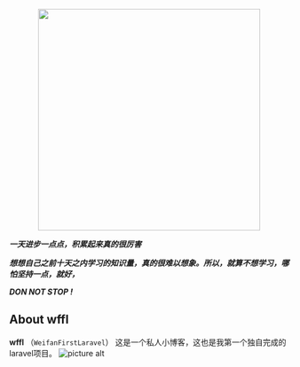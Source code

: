 <p align="center"><img src="https://res.cloudinary.com/dtfbvvkyp/image/upload/v1566331377/laravel-logolockup-cmyk-red.svg" width="400"></p>

***一天进步一点点，积累起来真的很厉害***

***想想自己之前十天之内学习的知识量，真的很难以想象。所以，就算不想学习，哪怕坚持一点，就好，***

***DON NOT STOP !***


## About wffl
**wffl** （`WeifanFirstLaravel`）
这是一个私人小博客，这也是我第一个独自完成的laravel项目。
![picture alt](https://github.com/wifidu/wffl/blob/master/public/img/bg.jpg)
